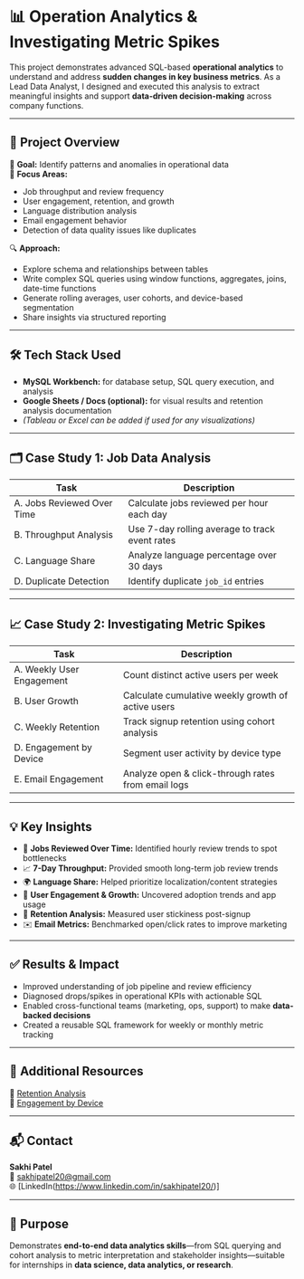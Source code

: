 # 📊 Operation Analytics & Investigating Metric Spikes

This project demonstrates advanced SQL-based **operational analytics** to understand and address **sudden changes in key business metrics**. As a Lead Data Analyst, I designed and executed this analysis to extract meaningful insights and support **data-driven decision-making** across company functions.

---

## 🧠 Project Overview

📌 **Goal:** Identify patterns and anomalies in operational data  
📌 **Focus Areas:**
- Job throughput and review frequency
- User engagement, retention, and growth
- Language distribution analysis
- Email engagement behavior
- Detection of data quality issues like duplicates

🔍 **Approach:**
- Explore schema and relationships between tables
- Write complex SQL queries using window functions, aggregates, joins, date-time functions
- Generate rolling averages, user cohorts, and device-based segmentation
- Share insights via structured reporting

---

## 🛠️ Tech Stack Used

- **MySQL Workbench:** for database setup, SQL query execution, and analysis
- **Google Sheets / Docs (optional):** for visual results and retention analysis documentation
- *(Tableau or Excel can be added if used for any visualizations)*

---

## 🗂️ Case Study 1: Job Data Analysis

| Task | Description |
|------|-------------|
| A. Jobs Reviewed Over Time | Calculate jobs reviewed per hour each day |
| B. Throughput Analysis | Use 7-day rolling average to track event rates |
| C. Language Share | Analyze language percentage over 30 days |
| D. Duplicate Detection | Identify duplicate `job_id` entries |

---

## 📈 Case Study 2: Investigating Metric Spikes

| Task | Description |
|------|-------------|
| A. Weekly User Engagement | Count distinct active users per week |
| B. User Growth | Calculate cumulative weekly growth of active users |
| C. Weekly Retention | Track signup retention using cohort analysis |
| D. Engagement by Device | Segment user activity by device type |
| E. Email Engagement | Analyze open & click-through rates from email logs |

---

## 💡 Key Insights

- 📅 **Jobs Reviewed Over Time:** Identified hourly review trends to spot bottlenecks  
- 📈 **7-Day Throughput:** Provided smooth long-term job review trends  
- 🌍 **Language Share:** Helped prioritize localization/content strategies  
- 👥 **User Engagement & Growth:** Uncovered adoption trends and app usage  
- 🔁 **Retention Analysis:** Measured user stickiness post-signup  
- ✉️ **Email Metrics:** Benchmarked open/click rates to improve marketing

---

## ✅ Results & Impact

- Improved understanding of job pipeline and review efficiency  
- Diagnosed drops/spikes in operational KPIs with actionable SQL  
- Enabled cross-functional teams (marketing, ops, support) to make **data-backed decisions**  
- Created a reusable SQL framework for weekly or monthly metric tracking

---

## 🔗 Additional Resources

📄 [Retention Analysis](weeklyretention.csv)  
📄 [Engagement by Device](weeklyengagement.csv)

---

## 📬 Contact

**Sakhi Patel**  
📧 sakhipatel20@gmail.com  
🌐 [LinkedIn(https://www.linkedin.com/in/sakhipatel20/)]

---

## 🧠 Purpose

Demonstrates **end-to-end data analytics skills**—from SQL querying and cohort analysis to metric interpretation and stakeholder insights—suitable for internships in **data science, data analytics, or research**.
